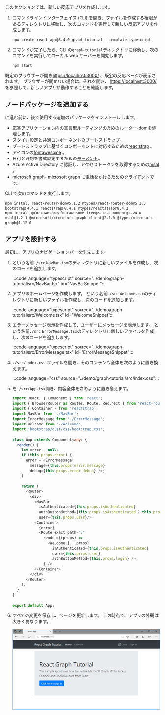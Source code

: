 <!-- markdownlint-disable MD002 MD041 -->

このセクションでは、新しい反応アプリを作成します。

1. コマンドラインインターフェイス (CLI) を開き、ファイルを作成する権限があるディレクトリに移動し、次のコマンドを実行して新しい反応アプリを作成します。

    ```Shell
    npx create-react-app@3.4.0 graph-tutorial --template typescript
    ```

1. コマンドが完了したら、CLI の`graph-tutorial`ディレクトリに移動し、次のコマンドを実行してローカル web サーバーを開始します。

    ```Shell
    npm start
    ```

既定のブラウザーが開き[https://localhost:3000/](https://localhost:3000) 、既定の反応ページが表示されます。 ブラウザーが開かない場合は、それを開き、 [https://localhost:3000/](https://localhost:3000)を参照して、新しいアプリが動作することを確認します。

## <a name="add-node-packages"></a>ノードパッケージを追加する

に進む前に、後で使用する追加のパッケージをインストールします。

- 応答アプリケーション内の宣言型ルーティングのための[ルーター-dom](https://github.com/ReactTraining/react-router)を処理します。
- スタイル設定と共通コンポーネントの[ブートストラップ](https://github.com/twbs/bootstrap)。
- ブートストラップに基づくコンポーネントに対応するための[reactstrap](https://github.com/reactstrap/reactstrap) 。
- アイコンの[fontawesome](https://github.com/FortAwesome/Font-Awesome) 。
- 日付と時刻を書式設定するための[モーメント](https://github.com/moment/moment)。
- Azure Active Directory に認証し、アクセストークンを取得するための[msal](https://github.com/AzureAD/microsoft-authentication-library-for-js) 。
- [microsoft graph-](https://github.com/microsoftgraph/msgraph-sdk-javascript) microsoft graph に電話をかけるためのクライアントです。

CLI で次のコマンドを実行します。

```Shell
npm install react-router-dom@5.1.2 @types/react-router-dom@5.1.3 bootstrap@4.4.1 reactstrap@8.4.1 @types/reactstrap@8.4.2
npm install @fortawesome/fontawesome-free@5.12.1 moment@2.24.0 msal@1.2.1 @microsoft/microsoft-graph-client@2.0.0 @types/microsoft-graph@1.12.0
```

## <a name="design-the-app"></a>アプリを設計する

最初に、アプリのナビゲーションバーを作成します。

1. という名前`./src` `NavBar.tsx`のディレクトリに新しいファイルを作成し、次のコードを追加します。

    :::code language="typescript" source="../demo/graph-tutorial/src/NavBar.tsx" id="NavBarSnippet":::

1. アプリのホームページを作成します。 という名前`./src` `Welcome.tsx`のディレクトリに新しいファイルを作成し、次のコードを追加します。

    :::code language="typescript" source="../demo/graph-tutorial/src/Welcome.tsx" id="WelcomeSnippet":::

1. エラーメッセージ表示を作成して、ユーザーにメッセージを表示します。 という名前`./src` `ErrorMessage.tsx`のディレクトリに新しいファイルを作成し、次のコードを追加します。

    :::code language="typescript" source="../demo/graph-tutorial/src/ErrorMessage.tsx" id="ErrorMessageSnippet":::

1. `./src/index.css` ファイルを開き、そのコンテンツ全体を次のように置き換えます。

    :::code language="css" source="../demo/graph-tutorial/src/index.css":::

1. を`./src/App.tsx`開き、内容全体を次のように置き換えます。

    ```typescript
    import React, { Component } from 'react';
    import { BrowserRouter as Router, Route, Redirect } from 'react-router-dom';
    import { Container } from 'reactstrap';
    import NavBar from './NavBar';
    import ErrorMessage from './ErrorMessage';
    import Welcome from './Welcome';
    import 'bootstrap/dist/css/bootstrap.css';

    class App extends Component<any> {
      render() {
        let error = null;
        if (this.props.error) {
          error = <ErrorMessage
            message={this.props.error.message}
            debug={this.props.error.debug} />;
        }

        return (
          <Router>
            <div>
              <NavBar
                isAuthenticated={this.props.isAuthenticated}
                authButtonMethod={this.props.isAuthenticated ? this.props.logout : this.props.login}
                user={this.props.user}/>
              <Container>
                {error}
                <Route exact path="/"
                  render={(props) =>
                    <Welcome {...props}
                      isAuthenticated={this.props.isAuthenticated}
                      user={this.props.user}
                      authButtonMethod={this.props.login} />
                  } />
              </Container>
            </div>
          </Router>
        );
      }
    }

    export default App;
    ```

1. すべての変更を保存し、ページを更新します。 この時点で、アプリの外観は大きく異なります。

    ![デザインが変更されたホーム ページのスクリーンショット](images/create-app-01.png)
